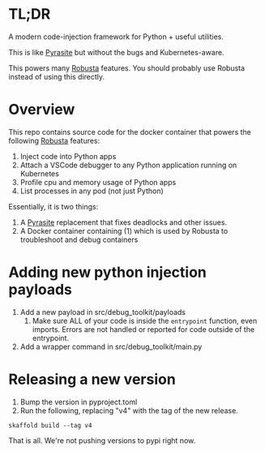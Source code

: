 # TL;DR
A modern code-injection framework for Python + useful utilities.

This is like [Pyrasite](https://github.com/lmacken/pyrasite) but without the bugs and Kubernetes-aware.

This powers many [Robusta](http://robusta.dev/) features. You should probably use Robusta instead of using this directly.

# Overview
This repo contains source code for the docker container that powers the following [Robusta](http://robusta.dev/) features:

1. Inject code into Python apps
2. Attach a VSCode debugger to any Python application running on Kubernetes
3. Profile cpu and memory usage of Python apps
4. List processes in any pod (not just Python)
 
Essentially, it is two things:
1. A [Pyrasite](https://github.com/lmacken/pyrasite) replacement that fixes deadlocks and other issues.
2. A Docker container containing (1) which is used by Robusta to troubleshoot and debug containers

# Adding new python injection payloads
1. Add a new payload in src/debug_toolkit/payloads
   1. Make sure ALL of your code is inside the `entrypoint` function, even imports. Errors are not handled or reported for code outside of the entrypoint.
2. Add a wrapper command in src/debug_toolkit/main.py

# Releasing a new version

1. Bump the version in pyproject.toml 
2. Run the following, replacing "v4" with the tag of the new release.

```
skaffold build --tag v4
```

That is all. We're not pushing versions to pypi right now.
